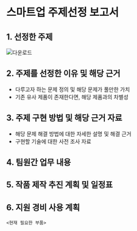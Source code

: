 # 스마트업 주제선정 보고서 

## 1. 선정한 주제
![다운로드](https://github.com/GilJinsung/2024-Capstone-Project-Smartup/assets/155818661/9929646a-cced-4d6b-9f81-2b84a0f2898e)


## 2. 주제를 선정한 이유 및 해당 근거
 * 다루고자 하는 문제 정의 및 해당 문제가 풀만한 가치
 * 기존 유사 제품이 존재한다면, 해당 제품과의 차별성
## 3. 주제 구현 방법 및 해당 근거 자료
 * 해당 문제 해결 방법에 대한 자세한 설명 및 해결 근거
 * 구현할 기술에 대한 사전 조사 자료
## 4. 팀원간 업무 내용
## 5. 작품 제작 추진 계획 및 일정표
## 6. 지원 경비 사용 계획

 ```
<현재 필요한 부품>


```
